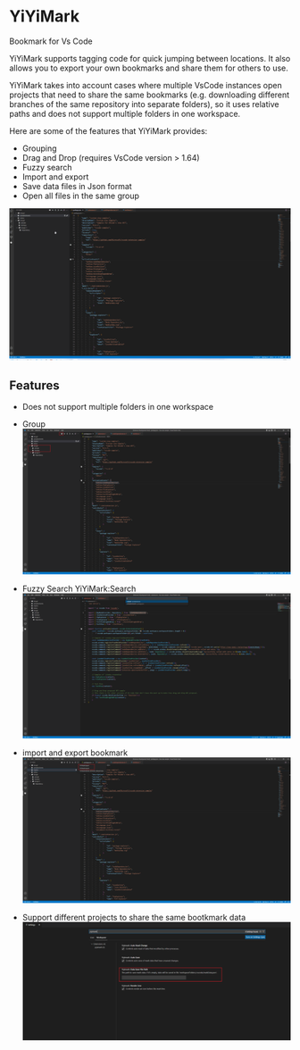 # YiYiMark
Bookmark for Vs Code

YiYiMark supports tagging code for quick jumping between locations. It also allows you to export your own bookmarks and share them for others to use.

YiYiMark takes into account cases where multiple VsCode instances open projects that need to share the same bookmarks (e.g. downloading different branches of the same repository into separate folders), so it uses relative paths and does not support multiple folders in one workspace.

Here are some of the features that YiYiMark provides:
* Grouping
* Drag and Drop (requires VsCode version > 1.64)
* Fuzzy search
* Import and export
* Save data files in Json format
* Open all files in the same group

![YiYiMark](readme_media/feature.gif)

## Features

* Does not support multiple folders in one workspace

* Group 
![group](readme_media/group.png)

* Fuzzy Search
YiYiMark:Search
![search](readme_media/search.png)

* import and export bookmark
![import](readme_media/importexport.png)

* Support different projects to share the same bootkmark data 
![mutiprojectonedata](readme_media/mutiprojectonedata.png)
